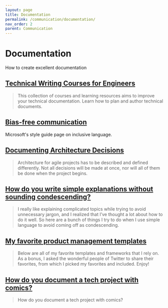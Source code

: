 ```yaml
---
layout: page
title: Documentation
permalink: /communication/documentation/
nav_order: 2
parent: Communication
---
```


# Documentation

How to create excellent documentation

## [Technical Writing Courses for Engineers](https://developers.google.com/tech-writing)

> This collection of courses and learning resources aims to improve your technical documentation. Learn how to plan and author technical documents.

## [Bias-free communication](https://docs.microsoft.com/en-us/style-guide/bias-free-communication)

Microsoft's style guide page on inclusive language.

## [Documenting Architecture Decisions](https://cognitect.com/blog/2011/11/15/documenting-architecture-decisions)

> Architecture for agile projects has to be described and defined differently. Not all decisions will be made at once, nor will all of them be done when the project begins.

## [How do you write simple explanations without sounding condescending?](https://jvns.ca/blog/2020/11/15/simple-explanations-without-sounding-condescending/)

> I really like explaining complicated topics while trying to avoid unnecessary jargon, and I realized that I’ve thought a lot about how to do it well. So here are a bunch of things I try to do when I use simple language to avoid coming off as condescending.

## [My favorite product management templates](https://www.lennyrachitsky.com/p/my-favorite-templates-issue-37)

> Below are all of my favorite templates and frameworks that I rely on. As a bonus, I asked the wonderful people of Twitter to share their favorites, from which I picked my favorites and included. Enjoy!

## [How do you document a tech project with comics?](https://jvns.ca/blog/2018/12/09/how-do-you-document-a-tech-project-with-comics/)

> How do you document a tech project with comics?
